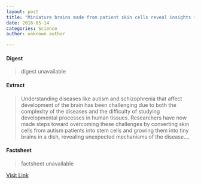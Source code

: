 ```yaml
---
layout: post
title: "Miniature brains made from patient skin cells reveal insights into autism"
date: 2016-05-14
categories: Science
author: unknown author

---
```



#### Digest
>digest unavailable

#### Extract
>Understanding diseases like autism and schizophrenia that affect development of the brain has been challenging due to both the complexity of the diseases and the difficulty of studying developmental processes in human tissues. Researchers have now made steps toward overcoming these challenges by converting skin cells from autism patients into stem cells and growing them into tiny brains in a dish, revealing unexpected mechanisms of the disease....

#### Factsheet
>factsheet unavailable

[Visit Link](http://www.sciencedaily.com/releases/2015/07/150716123836.htm)


